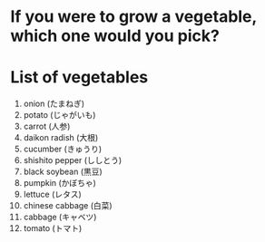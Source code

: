 # If you were to grow a vegetable, which one would you pick?

# List of vegetables
1. onion (たまねぎ)
2. potato (じゃがいも)
3. carrot (人参)
4. daikon radish (大根)
5. cucumber (きゅうり)
6. shishito pepper (ししとう)
7. black soybean (黒豆)
8. pumpkin (かぼちゃ)
9. lettuce (レタス)
10. chinese cabbage (白菜)
11. cabbage (キャベツ)
12. tomato (トマト)
